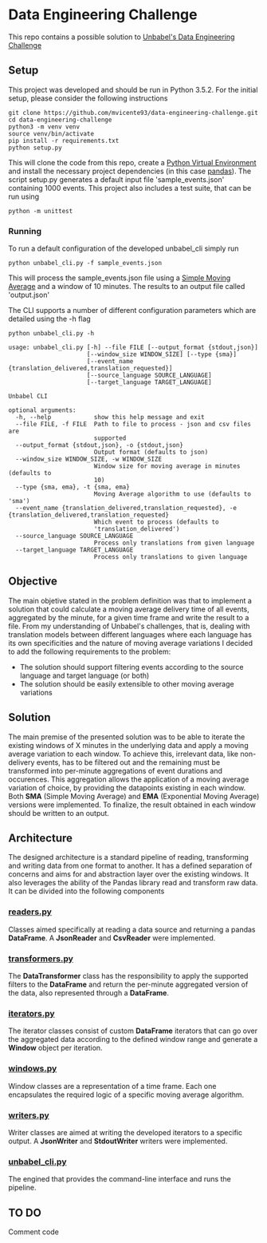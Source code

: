 
# Data Engineering Challenge

This repo contains a possible solution to [Unbabel's Data Engineering Challenge](https://github.com/Unbabel/data-engineering-challenge)

## Setup

This project was developed and should be run in Python 3.5.2.
For the initial setup, please consider the following instructions

```shell
git clone https://github.com/mvicente93/data-engineering-challenge.git
cd data-engineering-challenge
python3 -m venv venv
source venv/bin/activate
pip install -r requirements.txt
python setup.py
```

This will clone the code from this repo, create a [Python Virtual Environment](https://docs.python.org/3/tutorial/venv.html) and install the necessary project dependencies (in this case [pandas](https://pandas.pydata.org/)).
The script setup.py generates a default input file 'sample_events.json' containing 1000 events.
This project also includes a test suite, that can be run using
```shell
python -m unittest 
```
### Running

To run a default configuration of the developed unbabel_cli simply run

```shell
python unbabel_cli.py -f sample_events.json
```
This will process the sample_events.json file using a [Simple Moving Average](https://en.wikipedia.org/wiki/Moving_average#Simple_moving_average) and a window of 10 minutes. The results to an output file called 'output.json'

The CLI supports a number of different configuration parameters which are detailed using the -h flag
```shell
python unbabel_cli.py -h

usage: unbabel_cli.py [-h] --file FILE [--output_format {stdout,json}]
                      [--window_size WINDOW_SIZE] [--type {sma}]
                      [--event_name {translation_delivered,translation_requested}]
                      [--source_language SOURCE_LANGUAGE]
                      [--target_language TARGET_LANGUAGE]

Unbabel CLI

optional arguments:
  -h, --help            show this help message and exit
  --file FILE, -f FILE  Path to file to process - json and csv files are
                        supported
  --output_format {stdout,json}, -o {stdout,json}
                        Output format (defaults to json)
  --window_size WINDOW_SIZE, -w WINDOW_SIZE
                        Window size for moving average in minutes (defaults to
                        10)
  --type {sma, ema}, -t {sma, ema}
                        Moving Average algorithm to use (defaults to 'sma')
  --event_name {translation_delivered,translation_requested}, -e {translation_delivered,translation_requested}
                        Which event to process (defaults to
                        'translation_delivered')
  --source_language SOURCE_LANGUAGE
                        Process only translations from given language
  --target_language TARGET_LANGUAGE
                        Process only translations to given language
```

## Objective

The main objetive stated in the problem definition was that to implement a solution that could calculate a moving average delivery time of all events, aggregated by the minute, for a given time frame and write the result to a file. 
From my understanding of Unbabel's challenges, that is, dealing with translation models between different languages where each language has its own specificities and the nature of moving average variations I decided to add the following requirements to the problem:

- The solution should support filtering events according to the source language and target language (or both)
- The solution should be easily extensible to other moving average variations

## Solution 

The main premise of the presented solution was to be able to iterate the existing windows of X minutes in the underlying data and apply a moving average variation to each window. 
To achieve this, irrelevant data, like non-delivery events, has to be filtered out and the remaining must be transformed into per-minute aggregations of event durations and occurences. This aggregation allows the application of a moving average variation of choice, by providing the datapoints existing in each window. Both **SMA** (Simple Moving Average) and **EMA** (Exponential Moving Average) versions were implemented.
To finalize, the result obtained in each window should be written to an output.

## Architecture

The designed architecture is a standard pipeline of reading, transforming and writing data from one format to another. It has a defined separation of concerns and aims for and abstraction layer over the existing windows. It also leverages the ability of the Pandas library read and transform raw data. It can be divided into the following components

### [readers.py](unbabel_cli/readers.py)
Classes aimed specifically at reading a data source and returning a pandas  **DataFrame**. A **JsonReader** and **CsvReader** were implemented.

### [transformers.py](unbabel_cli/transformers.py)
The **DataTransformer** class has the responsibility to apply the supported filters to the **DataFrame** and return the per-minute aggregated version of the data, also represented through a **DataFrame**.

### [iterators.py](unbabel_cli/iterators.py)
The iterator classes consist of custom **DataFrame** iterators that can go over the aggregated data according to the defined window range and generate a **Window** object per iteration.

### [windows.py](unbabel_cli/windows.py)
Window classes are a representation of a time frame. Each one encapsulates the required logic of a specific moving average algorithm.

### [writers.py](unbabel_cli/writers.py)
Writer classes are aimed at writing the developed iterators to a specific output. A **JsonWriter** and **StdoutWriter** writers were implemented.

### [unbabel_cli.py](unbabel_cli.py)
The engined that provides the command-line interface and runs the pipeline.

## TO DO
Comment code
